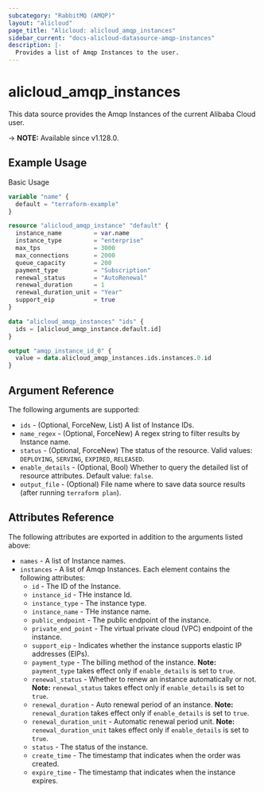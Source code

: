 ```yaml
---
subcategory: "RabbitMQ (AMQP)"
layout: "alicloud"
page_title: "Alicloud: alicloud_amqp_instances"
sidebar_current: "docs-alicloud-datasource-amqp-instances"
description: |-
  Provides a list of Amqp Instances to the user.
---
```


# alicloud_amqp_instances

This data source provides the Amqp Instances of the current Alibaba Cloud user.

-> **NOTE:** Available since v1.128.0.

## Example Usage

Basic Usage

```terraform
variable "name" {
  default = "terraform-example"
}

resource "alicloud_amqp_instance" "default" {
  instance_name         = var.name
  instance_type         = "enterprise"
  max_tps               = 3000
  max_connections       = 2000
  queue_capacity        = 200
  payment_type          = "Subscription"
  renewal_status        = "AutoRenewal"
  renewal_duration      = 1
  renewal_duration_unit = "Year"
  support_eip           = true
}

data "alicloud_amqp_instances" "ids" {
  ids = [alicloud_amqp_instance.default.id]
}

output "amqp_instance_id_0" {
  value = data.alicloud_amqp_instances.ids.instances.0.id
}
```

## Argument Reference

The following arguments are supported:

* `ids` - (Optional, ForceNew, List) A list of Instance IDs.
* `name_regex` - (Optional, ForceNew) A regex string to filter results by Instance name.
* `status` - (Optional, ForceNew) The status of the resource. Valid values: `DEPLOYING`, `SERVING`, `EXPIRED`, `RELEASED`.
* `enable_details` - (Optional, Bool) Whether to query the detailed list of resource attributes. Default value: `false`.
* `output_file` - (Optional) File name where to save data source results (after running `terraform plan`).

## Attributes Reference

The following attributes are exported in addition to the arguments listed above:

* `names` - A list of Instance names.
* `instances` - A list of Amqp Instances. Each element contains the following attributes:
  * `id` - The ID of the Instance.
  * `instance_id` - THe instance Id.
  * `instance_type` - The instance type.
  * `instance_name` - THe instance name.
  * `public_endpoint` - The public endpoint of the instance.
  * `private_end_point` - The virtual private cloud (VPC) endpoint of the instance.
  * `support_eip` - Indicates whether the instance supports elastic IP addresses (EIPs).
  * `payment_type` - The billing method of the instance. **Note:** `payment_type` takes effect only if `enable_details` is set to `true`.
  * `renewal_status` - Whether to renew an instance automatically or not. **Note:** `renewal_status` takes effect only if `enable_details` is set to `true`.
  * `renewal_duration` - Auto renewal period of an instance. **Note:** `renewal_duration` takes effect only if `enable_details` is set to `true`.
  * `renewal_duration_unit` - Automatic renewal period unit. **Note:** `renewal_duration_unit` takes effect only if `enable_details` is set to `true`.
  * `status` - The status of the instance.
  * `create_time` - The timestamp that indicates when the order was created.
  * `expire_time` - The timestamp that indicates when the instance expires.
